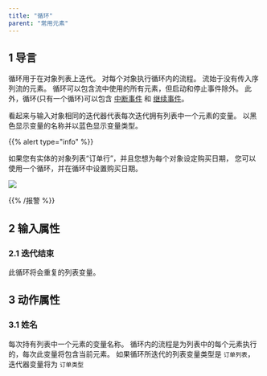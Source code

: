 ```yaml
---
title: "循环"
parent: "常用元素"
---
```


## 1 导言

循环用于在对象列表上迭代。 对每个对象执行循环内的流程。 流始于没有传入序列流的元素。 循环可以包含流中使用的所有元素，但启动和停止事件除外。 此外，循环(只有一个循环)可以包含 [中断事件](break-event) 和 [继续事件](continue-event)。

看起来与输入对象相同的迭代器代表每次迭代拥有列表中一个元素的变量。 以黑色显示变量的名称并以蓝色显示变量类型。

{{% alert type="info" %}}

如果您有实体的对象列表“订单行”，并且您想为每个对象设定购买日期， 您可以使用一个循环，并在循环中设置购买日期。

![](attachments/819203/917942.png)

{{% /报警 %}}

## 2 输入属性

### 2.1 迭代结束

此循环将会重复的列表变量。

## 3 动作属性

### 3.1 姓名

每次持有列表中一个元素的变量名称。 循环内的流程是为列表中的每个元素执行的，每次此变量将包含当前元素。 如果循环所迭代的列表变量类型是 `订单列表`， 迭代器变量将为 `订单类型`
